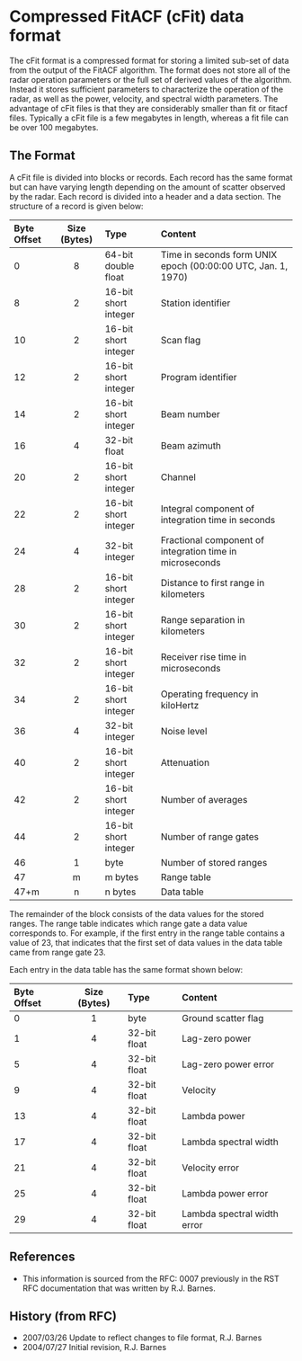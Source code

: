 <!-- Copyright (C) 2020 VT SuperDARN, Virginia Polytechnic Institute and State University
author(s): Kevin Sterne

Disclaimer: License under GNU v3.0, the file is found in the root directory under LICENSE 

-->

# Compressed FitACF (cFit) data format

The cFit format is a compressed format for storing a limited sub-set of data from the output of the FitACF algorithm.  The format does not store all of the radar operation parameters or the full set of derived values of the algorithm. Instead it stores sufficient parameters to characterize the operation of the radar, as well as the power, velocity, and spectral width parameters. The advantage of cFit files is that they are considerably smaller than fit or fitacf files. Typically a cFit file is a few megabytes in length, whereas a fit file can be over 100 megabytes.


## The Format

A cFit file is divided into blocks or records. Each record has the same format but can have varying length depending on the amount of scatter observed by the radar. Each record is divided into a header and a data section. The structure of a record is given below:

| Byte Offset | Size (Bytes) | Type | Content |
| :---        |  :----:      | :--- | :---   |
| 0      | 8  | 64-bit double float  | Time in seconds form UNIX epoch (00:00:00 UTC, Jan. 1, 1970) |
| 8      | 2  | 16-bit short integer | Station identifier |
| 10     | 2  | 16-bit short integer | Scan flag          |
| 12     | 2  | 16-bit short integer | Program identifier |
| 14     | 2  | 16-bit short integer | Beam number        |
| 16     | 4  | 32-bit float         | Beam azimuth       |
| 20     | 2  | 16-bit short integer | Channel            |
| 22     | 2  | 16-bit short integer | Integral component of integration time in seconds |
| 24     | 4  | 32-bit integer   | Fractional component of integration time in microseconds |
| 28     | 2  | 16-bit short integer | Distance to first range in kilometers |
| 30     | 2  | 16-bit short integer | Range separation in kilometers |
| 32     | 2  | 16-bit short integer | Receiver rise time in microseconds |
| 34     | 2  | 16-bit short integer | Operating frequency in kiloHertz |
| 36     | 4  | 32-bit integer       | Noise level |
| 40     | 2  | 16-bit short integer | Attenuation |
| 42     | 2  | 16-bit short integer | Number of averages |
| 44     | 2  | 16-bit short integer | Number of range gates |
| 46     | 1  | byte                 | Number of stored ranges |
| 47     | m  | m bytes              | Range table    |
| 47+m   | n  | n bytes              | Data table     |

The remainder of the block consists of the data values for the stored ranges.  The range table indicates which range gate a data value corresponds to.  For example, if the first entry in the range table contains a value of 23, that indicates that the first set of data values in the data table came from range gate 23.

Each entry in the data table has the same format shown below:

| Byte Offset | Size (Bytes) | Type  | Content |
| :----       |  :------:    | :---- | :-----  |
| 0      | 1   | byte          | Ground scatter flag    |
| 1      | 4   | 32-bit float  | Lag-zero power         |
| 5      | 4   | 32-bit float  | Lag-zero power error   |
| 9      | 4   | 32-bit float  | Velocity               |
| 13     | 4   | 32-bit float  | Lambda power           |
| 17     | 4   | 32-bit float  | Lambda spectral width  |
| 21     | 4   | 32-bit float  | Velocity error         |
| 25     | 4   | 32-bit float  | Lambda power error     |
| 29     | 4   | 32-bit float  | Lambda spectral width error |


## References

- This information is sourced from the RFC: 0007 previously in the RST RFC documentation that was written by R.J. Barnes.

## History (from RFC)

- 2007/03/26 Update to reflect changes to file format, R.J. Barnes
- 2004/07/27 Initial revision,  R.J. Barnes

